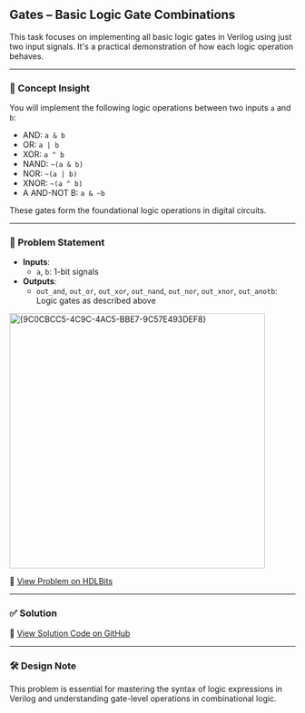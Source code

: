 ## Gates – Basic Logic Gate Combinations

This task focuses on implementing all basic logic gates in Verilog using just two input signals. It's a practical demonstration of how each logic operation behaves.

---

### 🧠 Concept Insight  
You will implement the following logic operations between two inputs `a` and `b`:
- AND: `a & b`
- OR: `a | b`
- XOR: `a ^ b`
- NAND: `~(a & b)`
- NOR: `~(a | b)`
- XNOR: `~(a ^ b)`
- A AND-NOT B: `a & ~b`

These gates form the foundational logic operations in digital circuits.

---

### 📘 Problem Statement  
- **Inputs**:  
  - `a`, `b`: 1-bit signals  
- **Outputs**:  
  - `out_and`, `out_or`, `out_xor`, `out_nand`, `out_nor`, `out_xnor`, `out_anotb`: Logic gates as described above

<img width="450" alt="{9C0CBCC5-4C9C-4AC5-BBE7-9C57E493DEF8}" src="https://github.com/user-attachments/assets/232500ed-e7af-4fc8-9fd6-249e3ed827b9" />

🔗 [View Problem on HDLBits](https://hdlbits.01xz.net/wiki/Gates)

---

### ✅ Solution  
📄 [View Solution Code on GitHub](https://github.com/EswarAdithya011/HDLBits/blob/main/Problem%20Sets/3.%20Circuits/Combinational%20logic/3.1%20Basic%20gates/3.1.6%20More%20logic%20gates/gates.v)

---

### 🛠 Design Note  
This problem is essential for mastering the syntax of logic expressions in Verilog and understanding gate-level operations in combinational logic.
